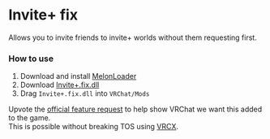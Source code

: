 # Invite+ fix
Allows you to invite friends to invite+ worlds without them requesting first.

### How to use
1. Download and install [MelonLoader](https://melonwiki.xyz/#/README)
2. Download [Invite+.fix.dll](https://github.com/markviews/Invite-fix/releases)
3. Drag `Invite+.fix.dll` into `VRChat/Mods`

Upvote the [official feature request](https://feedback.vrchat.com/feature-requests/p/allow-everyone-in-invite-to-send-invites) to help show VRChat we want this added to the game.<br>
This is possible without breaking TOS using [VRCX](https://github.com/pypy-vrc/VRCX/releases/latest).
